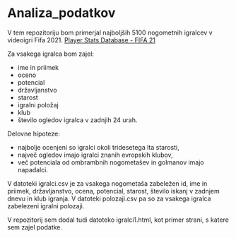 # Analiza_podatkov
V tem repozitoriju bom primerjal najboljših 5100 nogometnih igralcev v videoigri Fifa 2021.
[Player Stats Database - FIFA 21](https://www.fifaindex.com/players/?gender=male&order=desc)

Za vsakega igralca bom zajel:
* ime in priimek
* oceno
* potencial
* državljanstvo
* starost
* igralni položaj
* klub
* število ogledov igralca v zadnjih 24 urah.

Delovne hipoteze:
* najbolje ocenjeni so igralci okoli tridesetega lta starosti,
* največ ogledov imajo igralci znanih evropskih klubov,
* več potenciala od ombrambnih nogometašev in golmanov imajo napadalci.

V datoteki igralci.csv je za vsakega nogometaša zabeležen id, ime in priimek, državljanstvo, ocena, potencial, starost, število iskanj v zadnjem dnevu in klub igranja. V datoteki polozaji.csv pa so za vsakega igralca zabelezeni igralni polozaji.

V repozitorij sem dodal tudi datoteko igralci1.html, kot primer strani, s katere sem zajel podatke.
